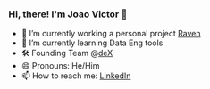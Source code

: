 ### Hi, there! I'm Joao Victor 👋

- 🔭 I’m currently working a personal project [Raven](https://github.com/victorrenop/raven)
- 🌱 I’m currently learning Data Eng tools
- 🛠️ Founding Team @[deX](https://github.com/dexlabsio)
- 😄 Pronouns: He/Him
- 📫 How to reach me: [LinkedIn](https://www.linkedin.com/in/joao-victor-camposs-alves-moraes/)
 
 
<!--
**joao-victor-campos/joao-victor-campos** is a ✨ _special_ ✨ repository because its `README.md` (this file) appears on your GitHub profile.

Here are some ideas to get you started:


- 👯 I’m looking to collaborate on ...
- 🤔 I’m looking for help with ...
- 💬 Ask me about ...
- 

- ⚡ Fun fact: ...
-->
